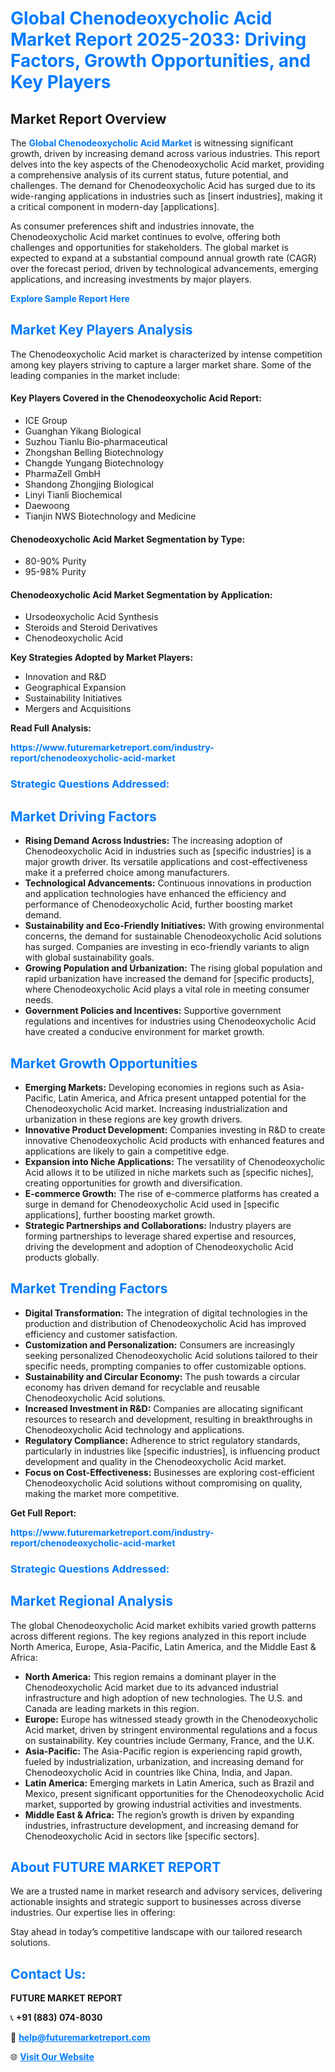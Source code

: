 <h1 style="color: #007BFF;">Global Chenodeoxycholic Acid Market Report 2025-2033: Driving Factors, Growth Opportunities, and Key Players</h1>

<section id="overview">
<h2>Market Report Overview</h2>
<p>The <a href="https://www.futuremarketreport.com/industry-report/chenodeoxycholic-acid-market" style="color: #007BFF; text-decoration: none;"><strong>Global Chenodeoxycholic Acid Market</strong></a> is witnessing significant growth, driven by increasing demand across various industries. This report delves into the key aspects of the Chenodeoxycholic Acid market, providing a comprehensive analysis of its current status, future potential, and challenges. The demand for Chenodeoxycholic Acid has surged due to its wide-ranging applications in industries such as [insert industries], making it a critical component in modern-day [applications].</p>
<p>As consumer preferences shift and industries innovate, the Chenodeoxycholic Acid market continues to evolve, offering both challenges and opportunities for stakeholders. The global market is expected to expand at a substantial compound annual growth rate (CAGR) over the forecast period, driven by technological advancements, emerging applications, and increasing investments by major players.</p>
</section>

<section id="overview">
<p><a href="https://www.futuremarketreport.com/request-sample/reportId=122823" style="color: #007BFF; text-decoration: none;"><strong>Explore Sample Report Here</strong></a></p>
</section>

<section id="key-players">
<h2 style="color: #007BFF;">Market Key Players Analysis</h2>
<p>The Chenodeoxycholic Acid market is characterized by intense competition among key players striving to capture a larger market share. Some of the leading companies in the market include:</p>
<h4>Key Players Covered in the Chenodeoxycholic Acid Report:</h4>
<ul><li>ICE Group</li><li>Guanghan Yikang Biological</li><li>Suzhou Tianlu Bio-pharmaceutical</li><li>Zhongshan Belling Biotechnology</li><li>Changde Yungang Biotechnology</li><li>PharmaZell GmbH</li><li>Shandong Zhongjing Biological</li><li>Linyi Tianli Biochemical</li><li>Daewoong</li><li>Tianjin NWS Biotechnology and Medicine</li></ul>
<h4>Chenodeoxycholic Acid Market Segmentation by Type:</h4>
<ul><li>80-90% Purity</li><li>95-98% Purity</li></ul>

<h4>Chenodeoxycholic Acid Market Segmentation by Application:</h4>
<ul><li>Ursodeoxycholic Acid Synthesis</li><li>Steroids and Steroid Derivatives</li><li>Chenodeoxycholic Acid</li></ul>
<p><strong>Key Strategies Adopted by Market Players:</strong></p>
<ul>
<li>Innovation and R&D</li>
<li>Geographical Expansion</li>
<li>Sustainability Initiatives</li>
<li>Mergers and Acquisitions</li>
</ul>
</section>

<section>
<p><strong>Read Full Analysis: </strong></p><a href="https://www.futuremarketreport.com/industry-report/chenodeoxycholic-acid-market" style="color: #007BFF; text-decoration: none;"><strong>https://www.futuremarketreport.com/industry-report/chenodeoxycholic-acid-market</strong></a>
<h3 style="color: #007BFF;">Strategic Questions Addressed:</h3>
</section>

<section id="driving-factors">
<h2 style="color: #007BFF;">Market Driving Factors</h2>
<ul>
<li><strong>Rising Demand Across Industries:</strong> The increasing adoption of Chenodeoxycholic Acid in industries such as [specific industries] is a major growth driver. Its versatile applications and cost-effectiveness make it a preferred choice among manufacturers.</li>
<li><strong>Technological Advancements:</strong> Continuous innovations in production and application technologies have enhanced the efficiency and performance of Chenodeoxycholic Acid, further boosting market demand.</li>
<li><strong>Sustainability and Eco-Friendly Initiatives:</strong> With growing environmental concerns, the demand for sustainable Chenodeoxycholic Acid solutions has surged. Companies are investing in eco-friendly variants to align with global sustainability goals.</li>
<li><strong>Growing Population and Urbanization:</strong> The rising global population and rapid urbanization have increased the demand for [specific products], where Chenodeoxycholic Acid plays a vital role in meeting consumer needs.</li>
<li><strong>Government Policies and Incentives:</strong> Supportive government regulations and incentives for industries using Chenodeoxycholic Acid have created a conducive environment for market growth.</li>
</ul>
</section>

<section id="growth-opportunities">
<h2 style="color: #007BFF;">Market Growth Opportunities</h2>
<ul>
<li><strong>Emerging Markets:</strong> Developing economies in regions such as Asia-Pacific, Latin America, and Africa present untapped potential for the Chenodeoxycholic Acid market. Increasing industrialization and urbanization in these regions are key growth drivers.</li>
<li><strong>Innovative Product Development:</strong> Companies investing in R&D to create innovative Chenodeoxycholic Acid products with enhanced features and applications are likely to gain a competitive edge.</li>
<li><strong>Expansion into Niche Applications:</strong> The versatility of Chenodeoxycholic Acid allows it to be utilized in niche markets such as [specific niches], creating opportunities for growth and diversification.</li>
<li><strong>E-commerce Growth:</strong> The rise of e-commerce platforms has created a surge in demand for Chenodeoxycholic Acid used in [specific applications], further boosting market growth.</li>
<li><strong>Strategic Partnerships and Collaborations:</strong> Industry players are forming partnerships to leverage shared expertise and resources, driving the development and adoption of Chenodeoxycholic Acid products globally.</li>
</ul>
</section>

<section id="trending-factors">
<h2 style="color: #007BFF;">Market Trending Factors</h2>
<ul>
<li><strong>Digital Transformation:</strong> The integration of digital technologies in the production and distribution of Chenodeoxycholic Acid has improved efficiency and customer satisfaction.</li>
<li><strong>Customization and Personalization:</strong> Consumers are increasingly seeking personalized Chenodeoxycholic Acid solutions tailored to their specific needs, prompting companies to offer customizable options.</li>
<li><strong>Sustainability and Circular Economy:</strong> The push towards a circular economy has driven demand for recyclable and reusable Chenodeoxycholic Acid solutions.</li>
<li><strong>Increased Investment in R&D:</strong> Companies are allocating significant resources to research and development, resulting in breakthroughs in Chenodeoxycholic Acid technology and applications.</li>
<li><strong>Regulatory Compliance:</strong> Adherence to strict regulatory standards, particularly in industries like [specific industries], is influencing product development and quality in the Chenodeoxycholic Acid market.</li>
<li><strong>Focus on Cost-Effectiveness:</strong> Businesses are exploring cost-efficient Chenodeoxycholic Acid solutions without compromising on quality, making the market more competitive.</li>
</ul>
</section>

<section>
<p><strong>Get Full Report: </strong></p><a href="https://www.futuremarketreport.com/industry-report/chenodeoxycholic-acid-market" style="color: #007BFF; text-decoration: none;"><strong>https://www.futuremarketreport.com/industry-report/chenodeoxycholic-acid-market</strong></a>
<h3 style="color: #007BFF;">Strategic Questions Addressed:</h3>
</section>


<section id="regional-analysis">
<h2 style="color: #007BFF;">Market Regional Analysis</h2>
<p>The global Chenodeoxycholic Acid market exhibits varied growth patterns across different regions. The key regions analyzed in this report include North America, Europe, Asia-Pacific, Latin America, and the Middle East & Africa:</p>
<ul>
<li><strong>North America:</strong> This region remains a dominant player in the Chenodeoxycholic Acid market due to its advanced industrial infrastructure and high adoption of new technologies. The U.S. and Canada are leading markets in this region.</li>
<li><strong>Europe:</strong> Europe has witnessed steady growth in the Chenodeoxycholic Acid market, driven by stringent environmental regulations and a focus on sustainability. Key countries include Germany, France, and the U.K.</li>
<li><strong>Asia-Pacific:</strong> The Asia-Pacific region is experiencing rapid growth, fueled by industrialization, urbanization, and increasing demand for Chenodeoxycholic Acid in countries like China, India, and Japan.</li>
<li><strong>Latin America:</strong> Emerging markets in Latin America, such as Brazil and Mexico, present significant opportunities for the Chenodeoxycholic Acid market, supported by growing industrial activities and investments.</li>
<li><strong>Middle East & Africa:</strong> The region’s growth is driven by expanding industries, infrastructure development, and increasing demand for Chenodeoxycholic Acid in sectors like [specific sectors].</li>
</ul>
</section>

<footer>
<h2 style="color: #007BFF;">About FUTURE MARKET REPORT</h2>
<p>We are a trusted name in market research and advisory services, delivering actionable insights and strategic support to businesses across diverse industries. Our expertise lies in offering:</p>

<p>Stay ahead in today’s competitive landscape with our tailored research solutions.</p>

<h2 style="color: #007BFF;">Contact Us:</h2>
<p><strong>FUTURE MARKET REPORT</strong></p>
<p>📞 <strong>+91 (883) 074-8030</strong></p>
<p>📧 <strong><a href="mailto:help@futuremarketreport.com" style="color: #007BFF;">help@futuremarketreport.com</a></strong></p>
<p>🌐 <strong><a href="https://www.futuremarketreport.com/" style="color: #007BFF;">Visit Our Website</a></strong></p>
</footer>